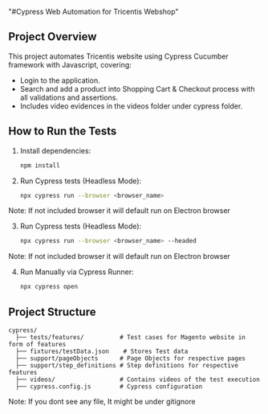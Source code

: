 "#Cypress Web Automation for Tricentis Webshop" 

## Project Overview
This project automates Tricentis website using Cypress Cucumber framework with Javascript, covering:
- Login to the application.
- Search and add a product into Shopping Cart & Checkout process with all validations and assertions.
- Includes video evidences in the videos folder under cypress folder.

## How to Run the Tests
1. Install dependencies:
   ```sh
   npm install

2. Run Cypress tests (Headless Mode):
   ```sh
   npx cypress run --browser <browser_name>
Note: If not included browser it will default run on Electron browser

3. Run Cypress tests (Headless Mode):
   ```sh
   npx cypress run --browser <browser_name> --headed
Note: If not included browser it will default run on Electron browser

4. Run Manually via Cypress Runner:
   ```sh
   npx cypress open

## Project Structure

```
cypress/
  ├── tests/features/          # Test cases for Magento website in form of features
  ├── fixtures/testData.json    # Stores Test data
  ├── support/pageObjects      # Page Objects for respective pages
  ├── support/step_definitions # Step definitions for respective features
  ├── videos/                  # Contains videos of the test execution
  ├── cypress.config.js        # Cypress configuration
```
Note: If you dont see any file, It might be under gitignore

